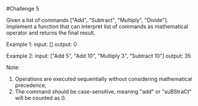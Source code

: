 #Challenge 5

Given a list of commands ["Add", "Subtract", "Multiply", "Divide"]. Implement a function that can interpret list of commands as mathematical operator and returns the final result.

Example 1:
input: []
output: 0

Example 2: 
input: ["Add 5", "Add 10", "Multiply 3", "Subtract 10"]
output: 35

Note: 
1. Operations are executed sequentially without considering mathematical precedence,
2. The command should be case-sensitive, meaning "add" or "suBStraCt" will be counted as 0. 